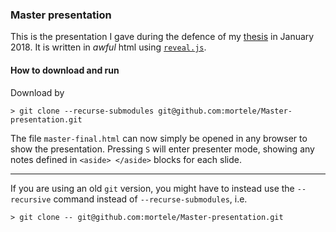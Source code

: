 ### Master presentation 
This is the presentation I gave during the defence of my [thesis](https://www.duo.uio.no/handle/10852/61196) in January 2018. It is written in *awful* html using [`reveal.js`](https://github.com/hakimel/reveal.js/).

#### How to download and run
Download by 
```
> git clone --recurse-submodules git@github.com:mortele/Master-presentation.git
```
The file `master-final.html` can now simply be opened in any browser to show the presentation. Pressing `S` will enter presenter mode, showing any notes defined in `<aside> </aside>` blocks for each slide.

------
If you are using an old `git` version, you might have to instead use the `--recursive` command instead of `--recurse-submodules`, i.e.
```
> git clone -- git@github.com:mortele/Master-presentation.git
```

